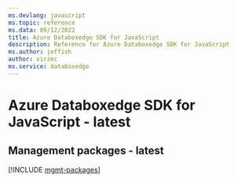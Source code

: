 ```yaml
---
ms.devlang: javascript
ms.topic: reference
ms.data: 09/12/2022
title: Azure Databoxedge SDK for JavaScript
description: Reference for Azure Databoxedge SDK for JavaScript
ms.author: jeffish
author: xirzec
ms.service: databoxedge
---
```

# Azure Databoxedge SDK for JavaScript - latest

## Management packages - latest
[!INCLUDE [mgmt-packages](databoxedge-mgmt-index.md)]